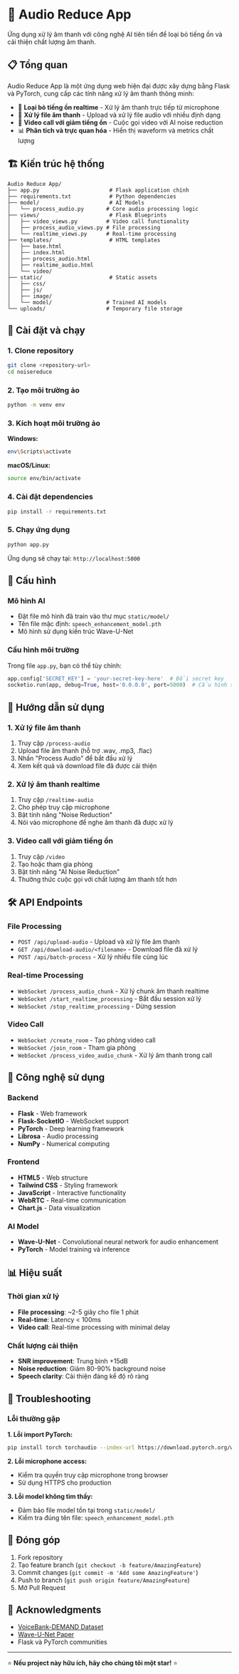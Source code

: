 # 🎵 Audio Reduce App

Ứng dụng xử lý âm thanh với công nghệ AI tiên tiến để loại bỏ tiếng ồn và cải thiện chất lượng âm thanh.

## 📋 Tổng quan

Audio Reduce App là một ứng dụng web hiện đại được xây dựng bằng Flask và PyTorch, cung cấp các tính năng xử lý âm thanh thông minh:

- 🎯 **Loại bỏ tiếng ồn realtime** - Xử lý âm thanh trực tiếp từ microphone
- 📁 **Xử lý file âm thanh** - Upload và xử lý file audio với nhiều định dạng
- 💬 **Video call với giảm tiếng ồn** - Cuộc gọi video với AI noise reduction
- 📊 **Phân tích và trực quan hóa** - Hiển thị waveform và metrics chất lượng

## 🏗️ Kiến trúc hệ thống

```
Audio Reduce App/
├── app.py                      # Flask application chính
├── requirements.txt            # Python dependencies
├── model/                      # AI Models
│   └── process_audio.py       # Core audio processing logic
├── views/                      # Flask Blueprints
│   ├── video_views.py         # Video call functionality
│   ├── process_audio_views.py # File processing
│   └── realtime_views.py      # Real-time processing
├── templates/                  # HTML templates
│   ├── base.html
│   ├── index.html
│   ├── process_audio.html
│   ├── realtime_audio.html
│   └── video/
├── static/                     # Static assets
│   ├── css/
│   ├── js/
│   ├── image/
│   └── model/                 # Trained AI models
└── uploads/                   # Temporary file storage
```

## 🚀 Cài đặt và chạy

### 1. Clone repository

```bash
git clone <repository-url>
cd noisereduce
```

### 2. Tạo môi trường ảo

```bash
python -m venv env
```

### 3. Kích hoạt môi trường ảo

**Windows:**

```bash
env\Scripts\activate
```

**macOS/Linux:**

```bash
source env/bin/activate
```

### 4. Cài đặt dependencies

```bash
pip install -r requirements.txt
```

### 5. Chạy ứng dụng

```bash
python app.py
```

Ứng dụng sẽ chạy tại: `http://localhost:5000`

## 🔧 Cấu hình

### Mô hình AI

- Đặt file mô hình đã train vào thư mục `static/model/`
- Tên file mặc định: `speech_enhancement_model.pth`
- Mô hình sử dụng kiến trúc Wave-U-Net

### Cấu hình môi trường

Trong file `app.py`, bạn có thể tùy chỉnh:

```python
app.config['SECRET_KEY'] = 'your-secret-key-here'  # Đổi secret key
socketio.run(app, debug=True, host='0.0.0.0', port=5000)  # Cấu hình server
```

## 📖 Hướng dẫn sử dụng

### 1. Xử lý file âm thanh

1. Truy cập `/process-audio`
2. Upload file âm thanh (hỗ trợ .wav, .mp3, .flac)
3. Nhấn "Process Audio" để bắt đầu xử lý
4. Xem kết quả và download file đã được cải thiện

### 2. Xử lý âm thanh realtime

1. Truy cập `/realtime-audio`
2. Cho phép truy cập microphone
3. Bật tính năng "Noise Reduction"
4. Nói vào microphone để nghe âm thanh đã được xử lý

### 3. Video call với giảm tiếng ồn

1. Truy cập `/video`
2. Tạo hoặc tham gia phòng
3. Bật tính năng "AI Noise Reduction"
4. Thưởng thức cuộc gọi với chất lượng âm thanh tốt hơn

## 🛠️ API Endpoints

### File Processing

- `POST /api/upload-audio` - Upload và xử lý file âm thanh
- `GET /api/download-audio/<filename>` - Download file đã xử lý
- `POST /api/batch-process` - Xử lý nhiều file cùng lúc

### Real-time Processing

- `WebSocket /process_audio_chunk` - Xử lý chunk âm thanh realtime
- `WebSocket /start_realtime_processing` - Bắt đầu session xử lý
- `WebSocket /stop_realtime_processing` - Dừng session

### Video Call

- `WebSocket /create_room` - Tạo phòng video call
- `WebSocket /join_room` - Tham gia phòng
- `WebSocket /process_video_audio_chunk` - Xử lý âm thanh trong call

## 🔬 Công nghệ sử dụng

### Backend

- **Flask** - Web framework
- **Flask-SocketIO** - WebSocket support
- **PyTorch** - Deep learning framework
- **Librosa** - Audio processing
- **NumPy** - Numerical computing

### Frontend

- **HTML5** - Web structure
- **Tailwind CSS** - Styling framework
- **JavaScript** - Interactive functionality
- **WebRTC** - Real-time communication
- **Chart.js** - Data visualization

### AI Model

- **Wave-U-Net** - Convolutional neural network for audio enhancement
- **PyTorch** - Model training và inference

## 📊 Hiệu suất

### Thời gian xử lý

- **File processing**: ~2-5 giây cho file 1 phút
- **Real-time**: Latency < 100ms
- **Video call**: Real-time processing with minimal delay

### Chất lượng cải thiện

- **SNR improvement**: Trung bình +15dB
- **Noise reduction**: Giảm 80-90% background noise
- **Speech clarity**: Cải thiện đáng kể độ rõ ràng

## 🐛 Troubleshooting

### Lỗi thường gặp

**1. Lỗi import PyTorch:**

```bash
pip install torch torchaudio --index-url https://download.pytorch.org/whl/cpu
```

**2. Lỗi microphone access:**

- Kiểm tra quyền truy cập microphone trong browser
- Sử dụng HTTPS cho production

**3. Lỗi model không tìm thấy:**

- Đảm bảo file model tồn tại trong `static/model/`
- Kiểm tra đúng tên file: `speech_enhancement_model.pth`

## 🤝 Đóng góp

1. Fork repository
2. Tạo feature branch (`git checkout -b feature/AmazingFeature`)
3. Commit changes (`git commit -m 'Add some AmazingFeature'`)
4. Push to branch (`git push origin feature/AmazingFeature`)
5. Mở Pull Request

## 🙏 Acknowledgments

- [VoiceBank-DEMAND Dataset](https://datashare.ed.ac.uk/handle/10283/2791)
- [Wave-U-Net Paper](https://arxiv.org/abs/1806.03185)
- Flask và PyTorch communities

---

⭐ **Nếu project này hữu ích, hãy cho chúng tôi một star!** ⭐
